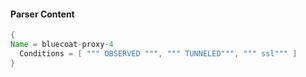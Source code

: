 #### Parser Content
```Java
{
Name = bluecoat-proxy-4
  Conditions = [ """ OBSERVED """, """ TUNNELED""", """ ssl""" ]
}
```